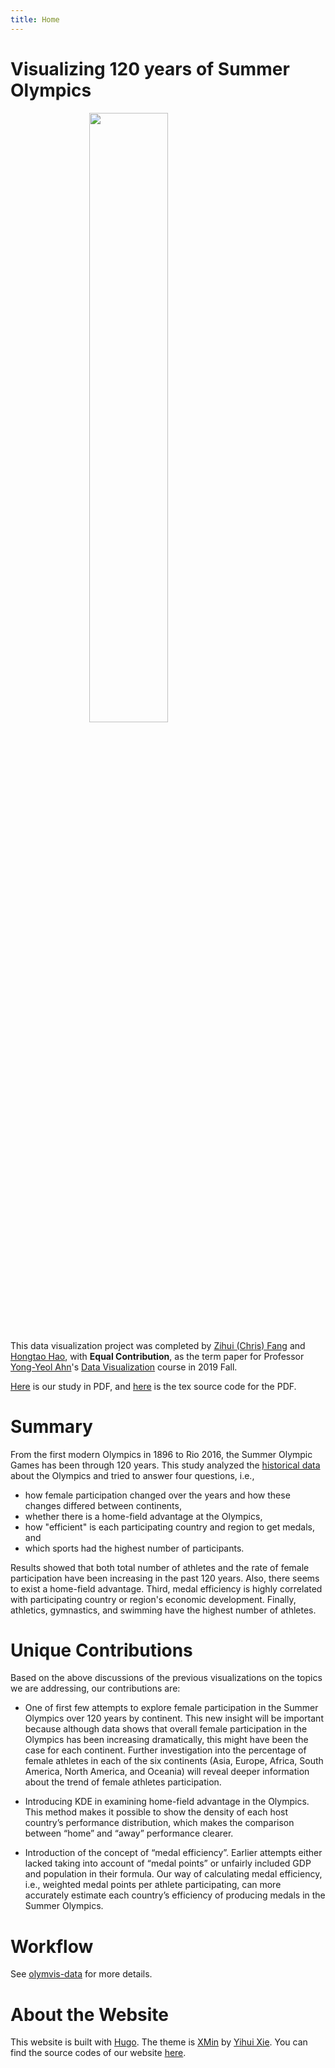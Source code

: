 ```yaml
---
title: Home
---
```


# Visualizing 120 years of Summer Olympics

<img src="https://upload.wikimedia.org/wikipedia/commons/thumb/f/fb/Olympics.svg/1200px-Olympics.svg.png" width="200" style="display: block;
  margin-left: auto;
  margin-right: auto;
  width: 50%;">

This data visualization project was completed by [Zihui (Chris) Fang](https://github.com/zihfang/) and [Hongtao Hao](https://hongtaoh.com/), with **Equal Contribution**, as the term paper for Professor [Yong-Yeol Ahn](http://yongyeol.com/)'s [Data Visualization](https://yyahn.com/dviz-course/) course in 2019 Fall. 

[Here](https://github.com/hongtaoh/olymvis/blob/master/static/tex-pdf/fang_hao_olymvis.pdf) is our study in PDF, and [here](https://github.com/hongtaoh/olymvis/blob/master/static/tex-pdf/fang_hao_olymvis.tex) is the tex source code for the PDF. 

# Summary

From the first modern Olympics in 1896 to Rio 2016, the Summer Olympic Games has been through 120 years. This study analyzed the [historical data](https://github.com/rgriff23/Olympic_history) about the Olympics and tried to answer four questions, i.e., 

- how female participation changed over the years and how these changes differed between continents,
- whether there is a home-field advantage at the Olympics,
- how "efficient" is each participating country and region to get medals, and 
- which sports had the highest number of participants. 

Results showed that both total number of athletes and the rate of female participation have been increasing in the past 120 years. Also, there seems to exist a home-field advantage. Third, medal efficiency is highly correlated with participating country or region's economic development. Finally, athletics, gymnastics, and swimming have the highest number of athletes.

# Unique Contributions
Based on the above discussions of the previous visualizations on the topics we are addressing, our contributions are:

- One of first few attempts to explore female participation in the Summer Olympics over 120 years by continent. This new insight will be important because although data shows that overall female participation in the Olympics has been increasing dramatically, this might have been the case for each continent. Further investigation into the percentage of female athletes in each of the six continents (Asia, Europe, Africa, South America, North America, and Oceania) will reveal deeper information about the trend of female athletes participation. 
    
- Introducing KDE in examining home-field advantage in the Olympics. This method makes it possible to show the density of each host country’s performance distribution, which makes the comparison between “home” and “away” performance clearer. 
    
- Introduction of the concept of “medal efficiency”. Earlier attempts either lacked taking into account of “medal points” or unfairly included GDP and population in their formula. Our way of calculating medal efficiency, i.e., weighted medal points per athlete participating, can more accurately estimate each country’s efficiency of producing medals in the Summer Olympics. 

# Workflow

See [olymvis-data](https://github.com/hongtaoh/olymvis-data) for more details.

# About the Website
This website is built with [Hugo](https://gohugo.io/). The theme is [XMin](https://themes.gohugo.io/hugo-xmin/) by [Yihui Xie](https://yihui.org/). You can find the source codes of our website [here](https://github.com/hongtaoh/olymvis).